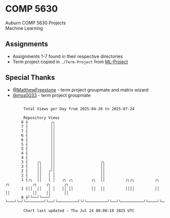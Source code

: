 # COMP 5630
Auburn COMP 5630 Projects  
Machine Learning

## Assignments
- Assignments 1-7 found in their respective directories
- Term project copied in `./Term-Project` from [ML-Project](https://github.com/wumphlett/ML-Project)

## Special Thanks
- [@MatthewFreestone](https://github.com/MatthewFreestone) - term project groupmate and matrix wizard
- [@mss0033](https://github.com/mss0033) - term project groupmate

```

        Total Views per Day from 2025-04-26 to 2025-07-24

        Repository Views
       8 ┼          ╭╮
       7 ┤          ││
       7 ┤          ││
       6 ┤          ││
       6 ┤          ││
       5 ┤          ││
       5 ┤          ││
       4 ┤          ││
       4 ┤          ││
       3 ┤    ╭╮    ││                    ╭╮
       3 ┤    ││    ││                    ││
       2 ┤    ││   ╭╯│                    ││
       2 ┤    ││   │ │                    ││
       1 ┤╭╮  ││   │ │   ╭╮ ╭╮        ╭╮  ││         ╭╮╭╮         ╭╮  ╭╮          ╭╮    ╭╮      ╭╮
       1 ┤││  ││   │ │   ││ ││        ││  ││         ││││         ││  ││          ││    ││      ││
       0 ┼╯╰──╯╰───╯ ╰───╯╰─╯╰────────╯╰──╯╰─────────╯╰╯╰─────────╯╰──╯╰──────────╯╰────╯╰──────╯╰─

        Chart last updated - Thu Jul 24 00:00:18 2025 UTC
        
```
